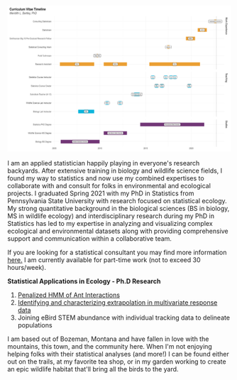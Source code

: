 
[![A visual representation of Meridith's CV made in R. It shows a background with degrees in biology and wildlife science before earning a PhD in Statistics. ](/images/VisualCV.png)](/images/VisualCV.png)


I am an applied statistician happily playing in everyone's research backyards. After extensive training in biology and wildlife science fields, I found my way to statistics and now use my combined expertises to collaborate with and consult for folks in environmental and ecological projects. I graduated Spring 2021 with my PhD in Statistics from Pennsylvania State University with research focused on statistical ecology. My strong quantitative background in the biological sciences (BS in biology, MS in wildlife ecology) and interdisciplinary research during my PhD in Statistics has led to my expertise in analyzing and visualizing complex ecological and environmental datasets along with providing comprehensive support and communication within a collaborative team.

If you are looking for a statistical consultant you may find more information [here.](mlbartley.github.io/consulting) I am currently available for part-time work (not to exceed 30 hours/week).  

**Statistical Applications in Ecology - Ph.D Research**

1. [Penalized HMM of Ant Interactions](https://arxiv.org/pdf/1806.01403.pdf)
2. [Identifying and characterizing extrapolation in multivariate response data](https://journals.plos.org/plosone/article/comments?id=10.1371/journal.pone.0225715)
3. Joining eBird STEM abundance with individual tracking data to delineate populations

I am based out of Bozeman, Montana and have fallen in love with the mountains, this town, and the community here. When I'm not enjoying helping folks with their statistical analyses (and more!) I can be found either out on the trails, at my favorite tea shop, or in my garden working to create an epic wildlife habitat that'll bring all the birds to the yard. 
